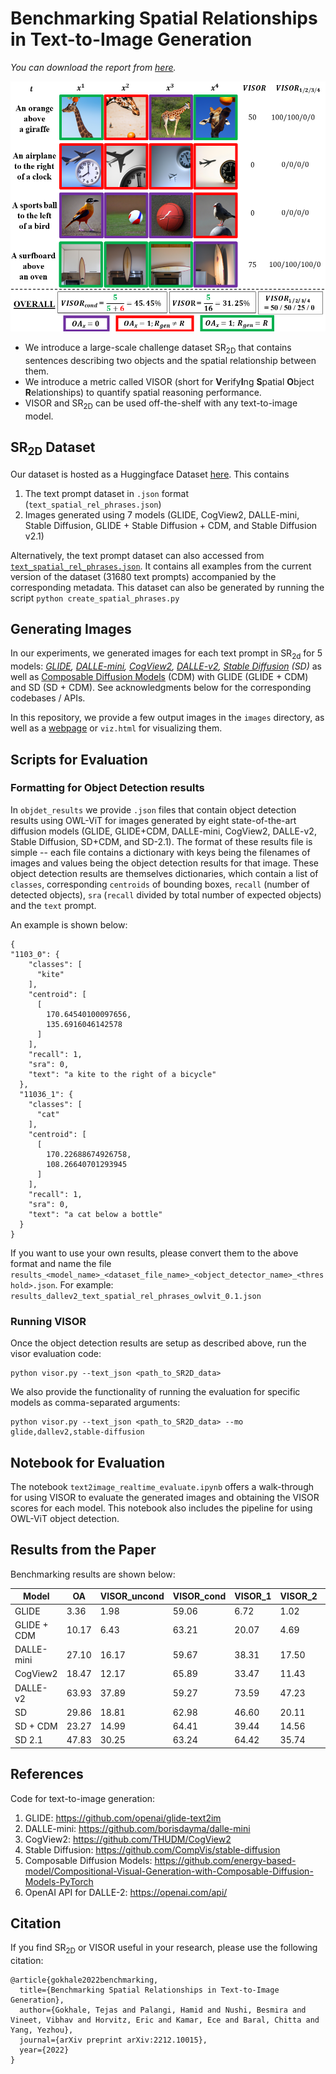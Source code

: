 # Benchmarking Spatial Relationships in Text-to-Image Generation
*You can download the report from [here](https://arxiv.org/abs/2212.10015).*

<!-- ![](assets/motivating_example_4.png "") -->
<p align=center>
  <img src="assets/visor_example_detailed_new.png" height=400px/>
</p>

- We introduce a large-scale challenge dataset SR<sub>2D</sub> that contains sentences describing two objects and the spatial relationship between them.
- We introduce a metric called VISOR (short for **V**erify**I**ng **S**patial **O**bject **R**elationships) to quantify spatial reasoning performance.  
- VISOR and SR<sub>2D</sub> can be used off-the-shelf with any text-to-image model.

## SR<sub>2D</sub> Dataset
Our dataset is hosted as a Huggingface Dataset [here](https://huggingface.co/datasets/tgokhale/sr2d_visor).  This contains 
1. The text prompt dataset in `.json` format (`text_spatial_rel_phrases.json`)
2. Images generated using 7 models (GLIDE, CogView2, DALLE-mini, Stable Diffusion, GLIDE + Stable Diffusion + CDM, and Stable Diffusion v2.1) 

Alternatively, the text prompt dataset can also accessed from [`text_spatial_rel_phrases.json`](https://github.com/microsoft/VISOR/blob/main/text_spatial_rel_phrases.json). It contains all examples from the current version of the dataset (31680 text prompts) accompanied by the corresponding metadata.
This dataset can also be generated by running the script `python create_spatial_phrases.py`


## Generating Images
In our experiments, we generated images for each text prompt in SR<sub>2d</sub> for 5 models: *[GLIDE](https://arxiv.org/abs/2112.10741), [DALLE-mini](https://github.com/borisdayma/dalle-mini), [CogView2](https://arxiv.org/abs/2204.14217), [DALLE-v2](https://cdn.openai.com/papers/dall-e-2.pdf), [Stable Diffusion](https://arxiv.org/abs/2112.10752) (SD)* as well as [Composable Diffusion Models](https://arxiv.org/abs/2206.01714) (CDM) with GLIDE (GLIDE + CDM) and SD (SD + CDM). See acknowledgments below for the corresponding codebases / APIs.

In this repository, we provide a few output images in the `images` directory, as well as a [webpage](https://visort2i.github.io/) or `viz.html` for visualizing them.

## Scripts for Evaluation
### Formatting for Object Detection results

In `objdet_results` we provide `.json` files that contain object detection results using OWL-ViT for images generated by eight state-of-the-art diffusion models (GLIDE, GLIDE+CDM, DALLE-mini, CogView2, DALLE-v2, Stable Diffusion, SD+CDM, and SD-2.1).
The format of these results file is simple -- each file contains a dictionary with keys being the filenames of images and values being the object detection results for that image.  These object detection results are themselves dictionaries, which contain a list of `classes`, corresponding `centroids` of bounding boxes, `recall` (number of detected objects), `sra` (`recall` divided by total number of expected objects) and the `text` prompt.

An example is shown below:
```
{
"1103_0": {
    "classes": [
      "kite"
    ],
    "centroid": [
      [
        170.64540100097656,
        135.6916046142578
      ]
    ],
    "recall": 1,
    "sra": 0,
    "text": "a kite to the right of a bicycle"
  },
  "11036_1": {
    "classes": [
      "cat"
    ],
    "centroid": [
      [
        170.22688674926758,
        108.26640701293945
      ]
    ],
    "recall": 1,
    "sra": 0,
    "text": "a cat below a bottle"
  }
}
```
If you want to use your own results, please convert them to the above format and name the file `results_<model_name>_<dataset_file_name>_<object_detector_name>_<threshold>.json`.
For example: `results_dallev2_text_spatial_rel_phrases_owlvit_0.1.json`

### Running VISOR
Once the object detection results are setup as described above, run the visor evaluation code:
```
python visor.py --text_json <path_to_SR2D_data> 
```
We also provide the functionality of running the evaluation for specific models as comma-separated arguments:
```
python visor.py --text_json <path_to_SR2D_data> --mo glide,dallev2,stable-diffusion
```

## Notebook for Evaluation
The notebook `text2image_realtime_evaluate.ipynb` offers a walk-through for using VISOR to evaluate the generated images and obtaining the VISOR scores for each model.
This notebook also includes the pipeline for using OWL-ViT object detection.

## Results from the Paper
Benchmarking results are shown below:

| Model  | OA | VISOR_uncond | VISOR_cond | VISOR_1 | VISOR_2 | VISOR_3 | VISOR_4 |
| ---- | ---- | ---- | ---- | ---- | ---- | ---- | ---- |
| GLIDE       |  3.36 |  1.98 | 59.06 |  6.72 |  1.02 |  0.17 | 0.03 |
| GLIDE + CDM | 10.17 |  6.43 | 63.21 | 20.07 |  4.69 |  0.83 | 0.11 |
| DALLE-mini  | 27.10 | 16.17 | 59.67 | 38.31 | 17.50 |  6.89 | 1.96 |
| CogView2    | 18.47 | 12.17 | 65.89 | 33.47 | 11.43 |  3.22 | 0.57 |
| DALLE-v2    | 63.93 | 37.89 | 59.27 | 73.59 | 47.23 | 23.26 | 7.49 |
| SD          | 29.86 | 18.81 | 62.98 | 46.60 | 20.11 |  6.89 | 1.63 |
| SD + CDM    | 23.27 | 14.99 | 64.41 | 39.44 | 14.56 |  4.84 | 1.12 |
| SD 2.1      | 47.83 | 30.25 | 63.24 | 64.42 | 35.74 | 16.13 | 4.70 |

## References
Code for text-to-image generation:
1. GLIDE: https://github.com/openai/glide-text2im
2. DALLE-mini: https://github.com/borisdayma/dalle-mini
3. CogView2: https://github.com/THUDM/CogView2
4. Stable Diffusion: https://github.com/CompVis/stable-diffusion
5. Composable Diffusion Models: https://github.com/energy-based-model/Compositional-Visual-Generation-with-Composable-Diffusion-Models-PyTorch
6. OpenAI API for DALLE-2: https://openai.com/api/

## Citation
If you find SR<sub>2D</sub> or VISOR useful in your research, please use the following citation:
```
@article{gokhale2022benchmarking,
  title={Benchmarking Spatial Relationships in Text-to-Image Generation},
  author={Gokhale, Tejas and Palangi, Hamid and Nushi, Besmira and Vineet, Vibhav and Horvitz, Eric and Kamar, Ece and Baral, Chitta and Yang, Yezhou},
  journal={arXiv preprint arXiv:2212.10015},
  year={2022}
}
```
